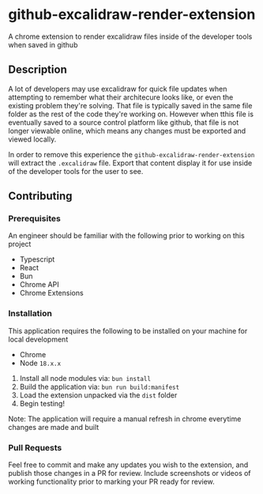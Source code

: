 # github-excalidraw-render-extension

A chrome extension to render excalidraw files inside of the developer tools when saved in github

## Description

A lot of developers may use excalidraw for quick file updates when attempting to remember what their architecure looks like, or even the existing problem they're solving. That file is typically saved in the same file folder as the rest of the code they're working on. However when tthis file is eventually saved to a source control platform like github, that file is not longer viewable online, which means any changes must be exported and viewed locally.

In order to remove this experience the `github-excalidraw-render-extension` will extract the `.excalidraw` file. Export that content display it for use inside of the developer tools for the user to see.

## Contributing

### Prerequisites

An engineer should be familiar with the following prior to working on this project

- Typescript
- React
- Bun
- Chrome API
- Chrome Extensions

### Installation

This application requires the following to be installed on your machine for local development

- Chrome
- Node `18.x.x`

1. Install all node modules via: `bun install`
2. Build the application via: `bun run build:manifest`
3. Load the extension unpacked via the `dist` folder
4. Begin testing!

Note: The application will require a manual refresh in chrome everytime changes are made and built

### Pull Requests

Feel free to commit and make any updates you wish to the extension, and publish those changes in a PR for review. Include screenshots or videos of working functionality prior to marking your PR ready for review.

